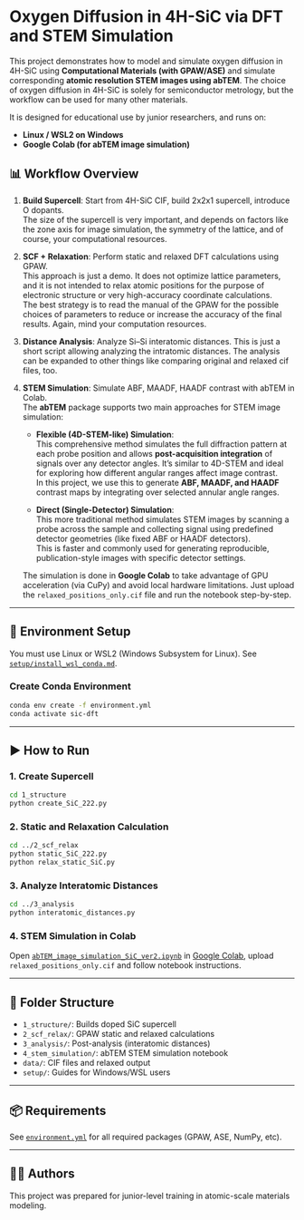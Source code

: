 # Oxygen Diffusion in 4H-SiC via DFT and STEM Simulation

This project demonstrates how to model and simulate oxygen diffusion in 4H-SiC using **Computational Materials (with GPAW/ASE)** and simulate corresponding **atomic resolution STEM images using abTEM**.
The choice of oxygen diffusion in 4H-SiC is solely for semiconductor metrology, but the workflow can be used for many other materials. 

It is designed for educational use by junior researchers, and runs on:
- **Linux / WSL2 on Windows**
- **Google Colab (for abTEM image simulation)**

## 📊 Workflow Overview

1. **Build Supercell**: Start from 4H-SiC CIF, build 2x2x1 supercell, introduce O dopants.    
   The size of the supercell is very important, and depends on factors like the zone axis for image simulation, the symmetry of the lattice, and of course, your computational resources.
2. **SCF + Relaxation**: Perform static and relaxed DFT calculations using GPAW.     
   This approach is just a demo. It does not optimize lattice parameters, and it is not intended to relax atomic positions for the purpose of electronic structure or very high-accuracy coordinate calculations.      
   The best strategy is to read the manual of the GPAW for the possible choices of parameters to reduce or increase the accuracy of the final results. Again, mind your computation resources.     
3. **Distance Analysis**: Analyze Si–Si interatomic distances.
   This is just a short script allowing analyzing the intratomic distances. The analysis can be expanded to other things like comparing original and relaxed cif files, too.
4. **STEM Simulation**: Simulate ABF, MAADF, HAADF contrast with abTEM in Colab.  
   The **abTEM** package supports two main approaches for STEM image simulation:

   - **Flexible (4D-STEM-like) Simulation**:  
     This comprehensive method simulates the full diffraction pattern at each probe position and allows **post-acquisition integration** of signals over any detector angles. It’s similar to 4D-STEM and ideal for exploring how different angular       ranges affect image contrast.  
     In this project, we use this to generate **ABF, MAADF, and HAADF** contrast maps by integrating over selected annular angle ranges.

   - **Direct (Single-Detector) Simulation**:  
     This more traditional method simulates STEM images by scanning a probe across the sample and collecting signal using predefined detector geometries (like fixed ABF or HAADF detectors).  
     This is faster and commonly used for generating reproducible, publication-style images with specific detector settings.

   The simulation is done in **Google Colab** to take advantage of GPU acceleration (via CuPy) and avoid local hardware limitations. Just upload the `relaxed_positions_only.cif` file and run the notebook step-by-step.

---

## 🧰 Environment Setup

You must use Linux or WSL2 (Windows Subsystem for Linux). See [`setup/install_wsl_conda.md`](./setup/install_wsl_conda.md).

### Create Conda Environment

```bash
conda env create -f environment.yml
conda activate sic-dft
```

---

## ▶️ How to Run

### 1. Create Supercell

```bash
cd 1_structure
python create_SiC_222.py
```

### 2. Static and Relaxation Calculation

```bash
cd ../2_scf_relax
python static_SiC_222.py
python relax_static_SiC.py
```

### 3. Analyze Interatomic Distances

```bash
cd ../3_analysis
python interatomic_distances.py
```

### 4. STEM Simulation in Colab

Open [`abTEM_image_simulation_SiC_ver2.ipynb`](./4_stem_simulation/abTEM_image_simulation_SiC_ver2.ipynb) in [Google Colab](https://colab.research.google.com), upload `relaxed_positions_only.cif` and follow notebook instructions.

---

## 📁 Folder Structure

- `1_structure/`: Builds doped SiC supercell
- `2_scf_relax/`: GPAW static and relaxed calculations
- `3_analysis/`: Post-analysis (interatomic distances)
- `4_stem_simulation/`: abTEM STEM simulation notebook
- `data/`: CIF files and relaxed output
- `setup/`: Guides for Windows/WSL users

---

## 📦 Requirements

See [`environment.yml`](./environment.yml) for all required packages (GPAW, ASE, NumPy, etc).

---

## 🧑‍🔬 Authors

This project was prepared for junior-level training in atomic-scale materials modeling.
